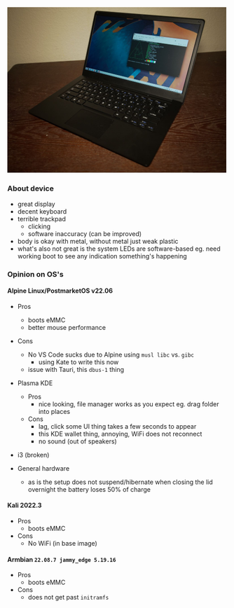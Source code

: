 <img src="./pbp.JPG" width="500" />

### About device

- great display
- decent keyboard
- terrible trackpad
  - clicking
  - software inaccuracy (can be improved)
- body is okay with metal, without metal just weak plastic
- what's also not great is the system LEDs are software-based
  eg. need working boot to see any indication something's happening

### Opinion on OS's

#### Alpine Linux/PostmarketOS v22.06

- Pros
  - boots eMMC
  - better mouse performance
- Cons
  - No VS Code sucks due to Alpine using `musl libc` vs. `gibc`
    - using Kate to write this now
  - issue with Tauri, this `dbus-1` thing

- Plasma KDE
  - Pros
    - nice looking, file manager works as you expect eg. drag folder into places
  - Cons
    - lag, click some UI thing takes a few seconds to appear
    - this KDE wallet thing, annoying, WiFi does not reconnect
    - no sound (out of speakers)

- i3 (broken)

- General hardware
  - as is the setup does not suspend/hibernate when closing the lid
    overnight the battery loses 50% of charge

#### Kali 2022.3

- Pros
  - boots eMMC
- Cons
  - No WiFi (in base image)

#### Armbian `22.08.7 jammy_edge 5.19.16`

- Pros
  - boots eMMC
- Cons
  - does not get past `initramfs`
